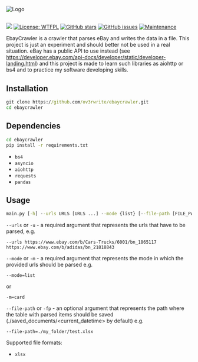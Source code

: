 ![Logo](https://media.discordapp.net/attachments/955362477137362954/969693707450323055/project_logo.png?width=1394&height=416)
## 
[![](https://img.shields.io/badge/python-3.8+-blue.svg)](https://www.python.org/downloads/release/python-383/)
[![License: WTFPL](https://img.shields.io/badge/License-WTFPL-brightgreen.svg)](http://www.wtfpl.net/about/)
[![GitHub stars](https://badgen.net/github/stars/ov3rwrite/ebaycrawler)](https://GitHub.com/ov3rwrite/ebaycrawler/stargazers/)
[![GitHub issues](https://badgen.net/github/issues/ov3rwrite/ebaycrawler)](https://GitHub.com/ov3rwrite/ebaycrawler/issues/)
[![Maintenance](https://img.shields.io/badge/Maintained%3F-no-red.svg)](https://bitbucket.org/lbesson/ansi-colors)

EbayCrawler is a crawler that parses eBay and writes the data in a file. This project is just an experiment and should better not be used in a real situation. eBay has a public API to use instead (see https://developer.ebay.com/api-docs/developer/static/developer-landing.html) and this project is made to learn such libraries as aiohttp or bs4 and to practice my software developing skills.

## Installation

```cmd
git clone https://github.com/ov3rwrite/ebaycrawler.git
cd ebaycrawler
```

## Dependencies
```cmd
cd ebaycrawler 
pip install -r requirements.txt
```

- `bs4`
- `asyncio`
- `aiohttp`
- `requests`
- `pandas`

## Usage
```cmd
main.py [-h] --urls URLS [URLS ...] --mode {list} [--file-path [FILE_PATH]]
```
`--urls` or `-u` - a required argument that represents the urls that have to be parsed, e.g.
```
--urls https://www.ebay.com/b/Cars-Trucks/6001/bn_1865117 https://www.ebay.com/b/adidas/bn_21818843
```
`--mode` or `-m` - a required argument that represents the mode in which the provided urls should be parsed e.g.
```
--mode=list
```
or
```
-m=card
```
`--file-path` or `-fp` - an optional argument that represents the path where the table with parsed items should be saved (./saved_documents/<current_datetime> by default) e.g.
```
--file-path=./my_folder/test.xlsx
```
Supported file formats:
- `xlsx`
